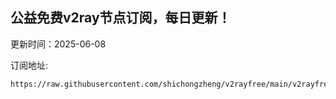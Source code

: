 ## 公益免费v2ray节点订阅，每日更新！
更新时间：2025-06-08

订阅地址:
```
https://raw.githubusercontent.com/shichongzheng/v2rayfree/main/v2rayfree
```
